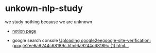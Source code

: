 # unkown-nlp-study
we study nothing because we are unknown

- [notion page](https://jaehee-kim.notion.site/Unknown-NLP-Study-ff54da176c164c5aa01165a255370e8a?pvs=4)

- google search console [Uploading google2eegoogle-site-verification: google2ee6a9244c68189c.html6a9244c68189c (1).html…]()

